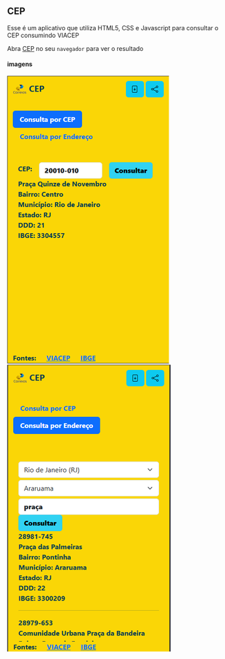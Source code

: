 ## CEP

Esse é um aplicativo que utiliza HTML5, CSS e Javascript para consultar o CEP consumindo VIACEP

Abra [CEP](https://paulorobertoalexandresilva.github.io/cep/) no seu `navegador` para ver o resultado

#### imagens
![imagem de consulta por cep](img/tela_1.png)
![imagem de consulta por endereço](/img/tela_2.png)